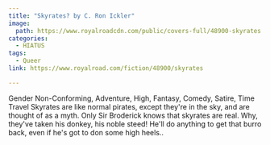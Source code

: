 ```yaml
---
title: "Skyrates? by C. Ron Ickler"
image:
  path: https://www.royalroadcdn.com/public/covers-full/48900-skyrates.jpg
categories:
  - HIATUS
tags:
  - Queer
link: https://www.royalroad.com/fiction/48900/skyrates

---
```

Gender Non-Conforming, Adventure, High, Fantasy, Comedy, Satire, Time Travel
Skyrates are like normal pirates, except they're in the sky, and are thought of as a myth. Only Sir Broderick knows that skyrates are real. Why, they've taken his donkey, his noble steed! He'll do anything to get that burro back, even if he's got to don some high heels..
